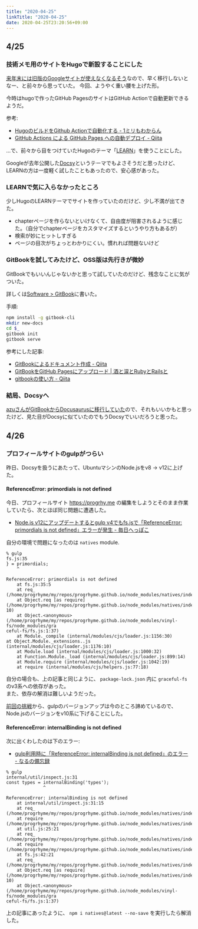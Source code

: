 ```yaml
---
title: "2020-04-25"
linkTitle: "2020-04-25"
date: 2020-04-25T23:20:56+09:00
---
```


## 4/25
### 技術メモ用のサイトをHugoで新設することにした

[来年末には旧版のGoogleサイトが使えなくなるそう](https://gsuiteupdates-ja.googleblog.com/2019/02/google-google.html)なので、早く移行しないとなー、と前々から思っていた。
今回、ようやく重い腰を上げた形。

今時はhugoで作ったGitHub PagesのサイトはGitHub Actionで自動更新できるようだ。

参考:

- [HugoのビルドをGithub Actionで自動化する - 1ミリもわからん](https://raahii.github.io/posts/automating-hugo-builds-with-github-actions/)
- [GitHub Actions による GitHub Pages への自動デプロイ - Qiita](https://qiita.com/peaceiris/items/d401f2e5724fdcb0759d)

…で、前々から目をつけていたHugoのテーマ「[LEARN](https://learn.netlify.com/en/)」を使うことにした。

Googleが去年公開した[Docsy](https://www.docsy.dev/)というテーマでもよさそうだと思ったけど、LEARNの方は一度軽く試したこともあったので、安心感があった。

### LEARNで気に入らなかったところ

少しHugoのLEARNテーマでサイトを作っていたのだけど、少し不満が出てきた。

- chapterページを作らないといけなくて、自由度が阻害されるように感じた。（自分でchapterページをカスタマイズするというやり方もあるが）
- 検索が妙にヒットしすぎる
- ページの目次がちょっとわかりにくい。慣れれば問題ないけど

### GitBookを試してみたけど、OSS版は先行きが微妙

GitBookでもいいんじゃないかと思って試していたのだけど、残念なことに気がついた。

詳しくは[Software > GitBook](../../software/gitbook)に書いた。

手順:

```sh
npm install -g gitbook-cli
mkdir new-docs
cd $_
gitbook init
gitbook serve
```

参考にした記事:

- [GitBookによるドキュメント作成 - Qiita](https://qiita.com/mebiusbox2/items/938af4b0d0bf7a4d3e33)
- [GitBookをGitHub Pagesにアップロード | 酒と涙とRubyとRailsと](http://morizyun.github.io/blog/gitbook-github-pages-deploy/index.html)
- [gitbookの使い方 - Qiita](https://qiita.com/mitsuhisaT/items/8668b70586b9605040bd)

### 結局、Docsyへ

[azuさんがGitBookからDocusaurusに移行していた](https://efcl.info/2017/12/26/docusaurus-almin/)ので、それもいいかもと思ったけど、見た目がDocsyに似ていたのでもうDocsyでいいだろうと思った。

## 4/26
### プロフィールサイトのgulpがつらい

昨日、Docsyを扱うにあたって、UbuntuマシンのNode.jsをv8 -> v12に上げた。

#### ReferenceError: primordials is not defined

今日、プロフィールサイト https://progrhy.me の編集をしようとそのまま作業していたら、次とほぼ同じ問題に遭遇した。

- [Node.js v12にアップデートするとgulp v4でもfs.jsで「ReferenceError: primordials is not defined」エラーが発生 - 毎日へっぽこ](https://hepokon365.hatenablog.com/entry/2019/10/31/022524)

自分の環境で問題になったのは `natives` module.

```
% gulp
fs.js:35
} = primordials;
    ^

ReferenceError: primordials is not defined
    at fs.js:35:5
    at req_ (/home/progrhyme/my/repos/progrhyme.github.io/node_modules/natives/index.js:137:5)
    at Object.req [as require] (/home/progrhyme/my/repos/progrhyme.github.io/node_modules/natives/index.js:54:
10)
    at Object.<anonymous> (/home/progrhyme/my/repos/progrhyme.github.io/node_modules/vinyl-fs/node_modules/gra
ceful-fs/fs.js:1:37)
    at Module._compile (internal/modules/cjs/loader.js:1156:30)                                                at Object.Module._extensions..js (internal/modules/cjs/loader.js:1176:10)
    at Module.load (internal/modules/cjs/loader.js:1000:32)
    at Function.Module._load (internal/modules/cjs/loader.js:899:14)
    at Module.require (internal/modules/cjs/loader.js:1042:19)
    at require (internal/modules/cjs/helpers.js:77:18)
```

自分の場合も、上の記事と同じように、 `package-lock.json` 内に `graceful-fs` のv3系への依存があった。  
また、依存の解消は難しいようだった。

[前回の挑戦](https://sites.google.com/site/progrhymetechwiki/home/memo/20200424#TOC-Gulp-3---4-)から、gulpのバージョンアップは今のところ諦めているので、Node.jsのバージョンをv10系に下げることにした。

#### ReferenceError: internalBinding is not defined

次に出くわしたのは下のエラー:

- [gulp利用時に「ReferenceError: internalBinding is not defined」のエラー - なるの備忘録](https://narunaru7638.hatenablog.com/entry/2019/05/04/124621)

```
% gulp
internal/util/inspect.js:31
const types = internalBinding('types');
              ^

ReferenceError: internalBinding is not defined
    at internal/util/inspect.js:31:15
    at req_ (/home/progrhyme/my/repos/progrhyme.github.io/node_modules/natives/index.js:137:5)
    at require (/home/progrhyme/my/repos/progrhyme.github.io/node_modules/natives/index.js:110:12)
    at util.js:25:21
    at req_ (/home/progrhyme/my/repos/progrhyme.github.io/node_modules/natives/index.js:137:5)
    at require (/home/progrhyme/my/repos/progrhyme.github.io/node_modules/natives/index.js:110:12)
    at fs.js:42:21
    at req_ (/home/progrhyme/my/repos/progrhyme.github.io/node_modules/natives/index.js:137:5)
    at Object.req [as require] (/home/progrhyme/my/repos/progrhyme.github.io/node_modules/natives/index.js:54:
10)
    at Object.<anonymous> (/home/progrhyme/my/repos/progrhyme.github.io/node_modules/vinyl-fs/node_modules/gra
ceful-fs/fs.js:1:37)
```

上の記事にあったように、 `npm i natives@latest --no-save` を実行したら解消した。
